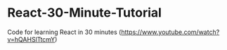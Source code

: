 # React-30-Minute-Tutorial
Code for learning React in 30 minutes (https://www.youtube.com/watch?v=hQAHSlTtcmY)
